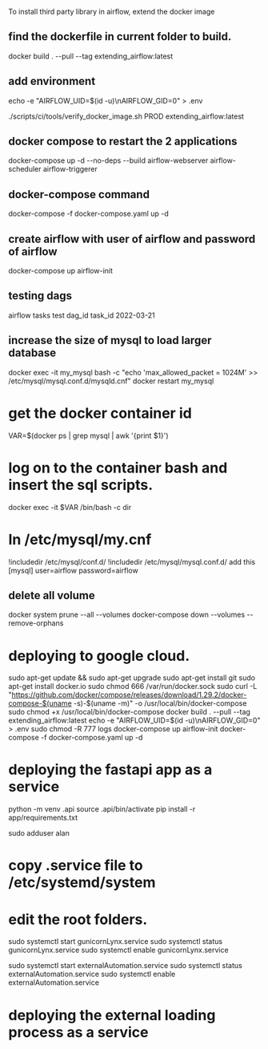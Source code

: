 To install third party library in airflow, extend the docker image
## find the dockerfile in current folder to build.
docker build . --pull --tag extending_airflow:latest 

## add environment
echo -e "AIRFLOW_UID=$(id -u)\nAIRFLOW_GID=0" > .env

./scripts/ci/tools/verify_docker_image.sh PROD extending_airflow:latest 

## docker compose to restart the 2 applications
docker-compose up -d --no-deps --build airflow-webserver airflow-scheduler airflow-triggerer

## docker-compose command
docker-compose -f docker-compose.yaml up -d

## create airflow with user of airflow and password of airflow
docker-compose up airflow-init

## testing dags
airflow tasks test dag_id task_id 2022-03-21



## increase the size of mysql to load larger database
docker exec -it my_mysql bash -c "echo 'max_allowed_packet = 1024M' >> /etc/mysql/mysql.conf.d/mysqld.cnf" 
docker restart my_mysql

# get the docker container id
VAR=$(docker ps | grep mysql | awk '{print $1}')
# log on to the container bash and insert the sql scripts.
docker exec -it $VAR /bin/bash -c dir

# In /etc/mysql/my.cnf
!includedir /etc/mysql/conf.d/
!includedir /etc/mysql/mysql.conf.d/
add this 
[mysql]
user=airflow 
password=airflow

## delete all volume
docker system prune --all --volumes
docker-compose down --volumes --remove-orphans



# deploying to google cloud.
sudo apt-get update && sudo apt-get upgrade
sudo apt-get install git
sudo apt-get install docker.io
sudo chmod 666 /var/run/docker.sock
sudo curl -L "https://github.com/docker/compose/releases/download/1.29.2/docker-compose-$(uname -s)-$(uname -m)" -o /usr/local/bin/docker-compose
sudo chmod +x /usr/local/bin/docker-compose
docker build . --pull --tag extending_airflow:latest
echo -e "AIRFLOW_UID=$(id -u)\nAIRFLOW_GID=0" > .env
sudo chmod -R 777 logs
docker-compose up airflow-init
docker-compose -f docker-compose.yaml up -d

# deploying the fastapi app as a service
python -m venv .api
source .api/bin/activate
pip install -r app/requirements.txt

sudo adduser alan
# copy .service file to /etc/systemd/system
# edit the root folders.
sudo systemctl start gunicornLynx.service 
sudo systemctl status gunicornLynx.service 
sudo systemctl enable gunicornLynx.service 

sudo systemctl start externalAutomation.service 
sudo systemctl status externalAutomation.service 
sudo systemctl enable externalAutomation.service 




# deploying the external loading process as a service